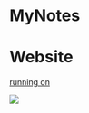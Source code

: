 # MyNotes

# Website 
[running on](https://www.xyccstudio.cn:8009/welcome/) 


<a href="https://www.xyccstudio.cn:8009/welcome/" target="_blank">
  <img src="https://www.xyccstudio.cn:8009/qrcode.png"/>
</a>
